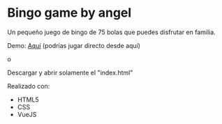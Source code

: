 # Bingo game by angel
Un pequeño juego de bingo de 75 bolas que puedes disfrutar en familia.

Demo: <a href="http://192.81.133.248/bingo/" target="_blank">Aquí</a> (podrías jugar directo desde aquí)

o

Descargar y abrir solamente el "index.html"

Realizado con:
<ul>
  <li>HTML5</li>
  <li>CSS</li>
  <li>VueJS</li>
  </ul>
